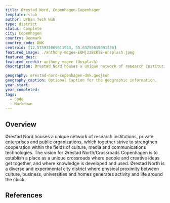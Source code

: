 ```yaml
---
title: Ørestad Nord, Copenhagen-Copenhagen
template: stub
author: Urban Tech Hub
type: district
status: Complete
city: Copenhagen
country: Denmark
country_code: DNK
centroid: [12.575935069611944, 55.63255615091336]
featured_image: ./anthony-mcgee-EQHjzzBcKlE-unsplash.jpeg
featured_desc:
featured_credit: anthony mcgee (Unsplash)
description: Ørestad Nord houses a unique network of research institutions, private enterprises and public organizations, which together strive to strengthen cooperation within the fields of culture, media and communications technologies. The vision for Ørestad North/Crossroads Copenhagen is to establish a place as a unique crossroads where people and creative ideas get together, and where knowledge is developed and used. Ørestad North is a diverse and experimental city district where physical proximity between culture, business, universities and homes generates activity and life around the clock.

geography: ørestad-nord-copenhagen-dnk.geojson
geography_caption: Optional Caption for the geographic information.
year_start:
year_completed:
tags:
  - Code
  - Markdown
---
```


## Overview

Ørestad Nord houses a unique network of research institutions, private enterprises and public organizations, which together strive to strengthen cooperation within the fields of culture, media and communications technologies. The vision for Ørestad North/Crossroads Copenhagen is to establish a place as a unique crossroads where people and creative ideas get together, and where knowledge is developed and used. Ørestad North is a diverse and experimental city district where physical proximity between culture, business, universities and homes generates activity and life around the clock.

## References
